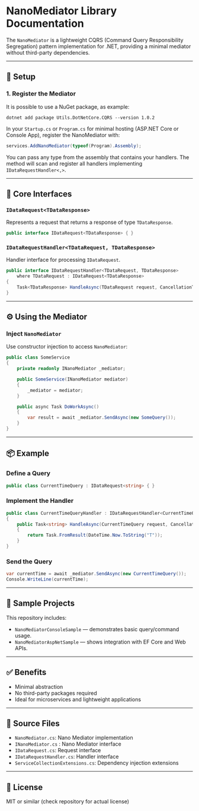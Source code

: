 # NanoMediator Library Documentation

The `NanoMediator` is a lightweight CQRS (Command Query Responsibility Segregation) pattern implementation for .NET, providing a minimal mediator without third-party dependencies.

---

## 🔧 Setup

### 1. Register the Mediator  

It is possible to use a NuGet package, as example:  
```
dotnet add package Utils.DotNetCore.CQRS --version 1.0.2
```

In your `Startup.cs` or `Program.cs` for minimal hosting (ASP.NET Core or Console App), register the NanoMediator with:

```csharp
services.AddNanoMediator(typeof(Program).Assembly);
```

You can pass any type from the assembly that contains your handlers. The method will scan and register all handlers implementing `IDataRequestHandler<,>`.

---

## 🧩 Core Interfaces

### `IDataRequest<TDataResponse>`

Represents a request that returns a response of type `TDataResponse`.

```csharp
public interface IDataRequest<TDataResponse> { }
```

### `IDataRequestHandler<TDataRequest, TDataResponse>`

Handler interface for processing `IDataRequest`.

```csharp
public interface IDataRequestHandler<TDataRequest, TDataResponse>
    where TDataRequest : IDataRequest<TDataResponse>
{
    Task<TDataResponse> HandleAsync(TDataRequest request, CancellationToken cancellationToken = default);
}
```

---

## ⚙️ Using the Mediator

### Inject `NanoMediator`

Use constructor injection to access `NanoMediator`:

```csharp
public class SomeService
{
    private readonly INanoMediator _mediator;

    public SomeService(INanoMediator mediator)
    {
        _mediator = mediator;
    }

    public async Task DoWorkAsync()
    {
        var result = await _mediator.SendAsync(new SomeQuery());
    }
}
```

---

## 📦 Example

### Define a Query

```csharp
public class CurrentTimeQuery : IDataRequest<string> { }
```

### Implement the Handler

```csharp
public class CurrentTimeQueryHandler : IDataRequestHandler<CurrentTimeQuery, string>
{
    public Task<string> HandleAsync(CurrentTimeQuery request, CancellationToken cancellationToken = default)
    {
        return Task.FromResult(DateTime.Now.ToString("T"));
    }
}
```

### Send the Query

```csharp
var currentTime = await _mediator.SendAsync(new CurrentTimeQuery());
Console.WriteLine(currentTime);
```


---

## 🧪 Sample Projects

This repository includes:
- `NanoMediatorConsoleSample` — demonstrates basic query/command usage.
- `NanoMediatorAspNetSample` — shows integration with EF Core and Web APIs.

---

## ✅ Benefits

- Minimal abstraction
- No third-party packages required
- Ideal for microservices and lightweight applications

---

## 📁 Source Files

- `NanoMediator.cs`: Nano Mediator implementation
- `INanoMediator.cs` : Nano Mediator interface
- `IDataRequest.cs`: Request interface
- `IDataRequestHandler.cs`: Handler interface
- `ServiceCollectionExtensions.cs`: Dependency injection extensions

---

## 📝 License

MIT or similar (check repository for actual license)